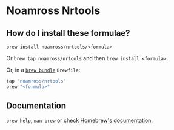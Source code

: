 # Noamross Nrtools

## How do I install these formulae?

`brew install noamross/nrtools/<formula>`

Or `brew tap noamross/nrtools` and then `brew install <formula>`.

Or, in a [`brew bundle`](https://github.com/Homebrew/homebrew-bundle) `Brewfile`:

```ruby
tap "noamross/nrtools"
brew "<formula>"
```

## Documentation

`brew help`, `man brew` or check [Homebrew's documentation](https://docs.brew.sh).
